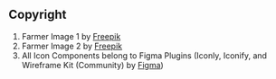 ## Copyright

1. Farmer Image 1 by <a href="https://www.freepik.com/free-vector/hand-drawn-asian-farmer-illustration_33592184.htm">Freepik</a>
2. Farmer Image 2 by <a href="https://www.freepik.com/free-vector/hand-drawn-asian-farmer-illustration_33592179.htm#query=rice%20farmer&position=2&from_view=keyword&track=ais">Freepik</a>
3. All Icon Components belong to Figma Plugins (Iconly, Iconify, and Wireframe Kit (Community) by <a href="https://www.figma.com/">Figma</a>)
